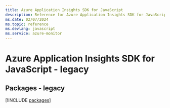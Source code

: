 ```yaml
---
title: Azure Application Insights SDK for JavaScript
description: Reference for Azure Application Insights SDK for JavaScript
ms.date: 02/07/2024
ms.topic: reference
ms.devlang: javascript
ms.service: azure-monitor
---
```

# Azure Application Insights SDK for JavaScript - legacy
## Packages - legacy
[!INCLUDE [packages](application-insights-index.md)]